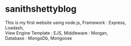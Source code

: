 # sanithshettyblog
This is my first website using node.js, 
Framework : Express,  
Loadash,  
View Engine Template : EJS, 
Middleware : Morgan,  
Database : MongoDb, 
Mongoose
